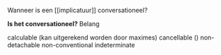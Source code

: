 Wanneer is een [[implicatuur]] conversationeel?

**Is het conversationeel?**
Belang


calculable (kan uitgerekend worden door maximes)
cancellable ()
non-detachable
non-conventional
indeterminate